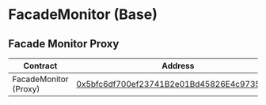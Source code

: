 # FacadeMonitor (Base)

## Facade Monitor Proxy

| Contract              | Address                                                                                                               |
| --------------------- | --------------------------------------------------------------------------------------------------------------------- |
| FacadeMonitor (Proxy) | [0x5bfc6df700ef23741B2e01Bd45826E4c9735ae60](https://basescan.org/address/0x5bfc6df700ef23741B2e01Bd45826E4c9735ae60) |
